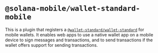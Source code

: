 # `@solana-mobile/wallet-standard-mobile`

This is a plugin that registers a [`@wallet-standard/wallet-standard`](https://github.com/wallet-standard/wallet-standard) for mobile wallets. It enables web apps to use a native wallet app on a mobile device to sign messages and transactions, and to send transactions if the wallet offers support for sending transactions.


